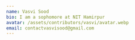 ```yaml
---
name: Vasvi Sood
bio: I am a sophomore at NIT Hamirpur
avatar: /assets/contributors/vasvi/avatar.webp
email: contactvasvisood@gmail.com
---
```

